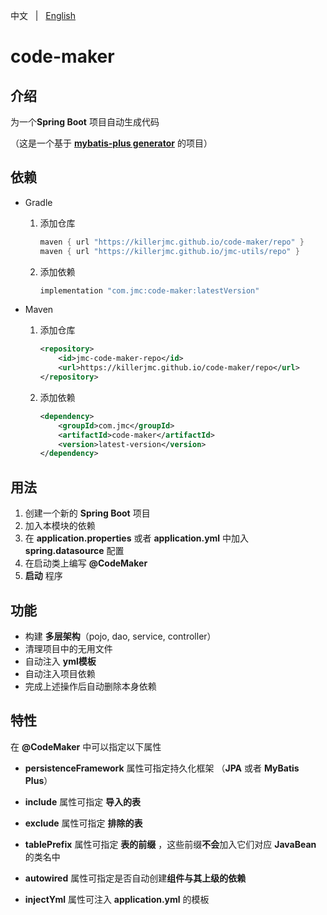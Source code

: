 中文 &nbsp; | &nbsp; [English](README.md)

# code-maker



## 介绍

为一个**Spring Boot** 项目自动生成代码

（这是一个基于 **[mybatis-plus generator](https://gitee.com/baomidou/generator)** 的项目）



## 依赖
+ Gradle

  1. 添加仓库
     ```groovy
     maven { url "https://killerjmc.github.io/code-maker/repo" }
     maven { url "https://killerjmc.github.io/jmc-utils/repo" }
     ```
     
  2. 添加依赖

     ```groovy
     implementation "com.jmc:code-maker:latestVersion"
     ```

     

+ Maven

  1. 添加仓库
      ```xml
      <repository>
          <id>jmc-code-maker-repo</id>
          <url>https://killerjmc.github.io/code-maker/repo</url>
      </repository>
      ```

  2. 添加依赖
     ```xml
     <dependency>
         <groupId>com.jmc</groupId>
         <artifactId>code-maker</artifactId>
         <version>latest-version</version>
     </dependency>
     ```



## 用法

1. 创建一个新的 **Spring Boot** 项目
2. 加入本模块的依赖
3. 在 **application.properties** 或者 **application.yml** 中加入 **spring.datasource** 配置
4. 在启动类上编写 **@CodeMaker**
5. **启动** 程序



## 功能

+ 构建 **多层架构**（pojo, dao, service, controller）
+ 清理项目中的无用文件
+ 自动注入 **yml模板**
+ 自动注入项目依赖
+ 完成上述操作后自动删除本身依赖



## 特性

在 **@CodeMaker** 中可以指定以下属性

+ **persistenceFramework** 属性可指定持久化框架 （**JPA** 或者 **MyBatis Plus**）

+ **include** 属性可指定 **导入的表**
+ **exclude** 属性可指定 **排除的表**
+ **tablePrefix** 属性可指定 **表的前缀** ，这些前缀**不会**加入它们对应 **JavaBean** 的类名中
+ **autowired** 属性可指定是否自动创建**组件与其上级的依赖**
+ **injectYml** 属性可注入 **application.yml** 的模板

